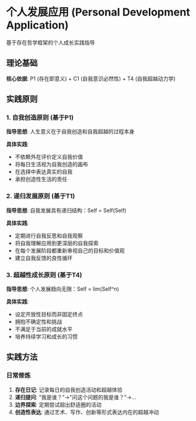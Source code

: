 # 个人发展应用 (Personal Development Application)

基于存在哲学框架的个人成长实践指导

## 理论基础

**核心依据**: P1 (存在即意义) + C1 (自我意识必然性) + T4 (自我超越动力学)

## 实践原则

### 1. 自我创造原则 (基于P1)
**指导思想**: 人生意义在于自我创造和自我超越的过程本身

**具体实践**:
- 不依赖外在评价定义自我价值
- 将每日生活视为自我创造的画布
- 在选择中表达真实的自我
- 承担创造性生活的责任

### 2. 递归发展原则 (基于T1)
**指导思想**: 自我发展具有递归结构：Self = Self(Self)

**具体实践**:
- 定期进行自我反思和自我观察
- 将自我理解应用到更深层的自我探索
- 在每个发展阶段都重新审视自己的目标和价值观
- 建立自我反馈的良性循环

### 3. 超越性成长原则 (基于T4)
**指导思想**: 个人发展趋向无限：Self = lim(Self^n)

**具体实践**:
- 设定开放性目标而非固定终点
- 拥抱不确定性和挑战
- 不满足于当前的成就水平
- 培养持续学习和成长的习惯

## 实践方法

### 日常修炼
1. **存在日记**: 记录每日的自我创造活动和超越体验
2. **递归提问**: "我是谁？"→"问这个问题的我是谁？"→...
3. **边界探索**: 定期尝试超出舒适圈的活动
4. **创造性表达**: 通过艺术、写作、创新等形式表达内在的超越冲动